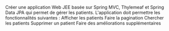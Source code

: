 Créer une application Web JEE basée sur Spring MVC, Thylemeaf et Spring Data JPA qui permet de gérer les patients. L'application doit permettre les fonctionnalités suivantes :
Afficher les patients
Faire la pagination
Chercher les patients
Supprimer un patient
Faire des améliorations supplémentaires

